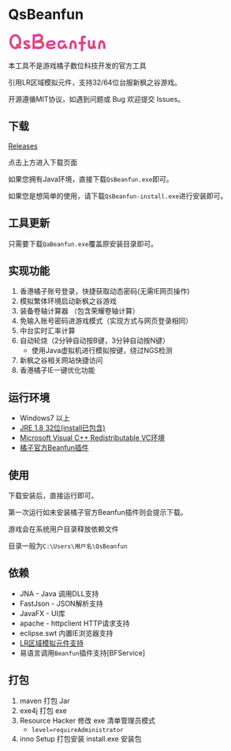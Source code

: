 # QsBeanfun

![image](./src/main/resources/static/images/logo.png)

本工具不是游戏橘子数位科技开发的官方工具

引用LR区域模拟元件，支持32/64位台服新枫之谷游戏。

开源遵循MIT协议，如遇到问题或 Bug 欢迎提交 Issues。

## 下载

[Releases](https://github.com/starmcc/qs-beanfun/releases)

点击上方进入下载页面

如果您拥有Java环境，直接下载`QsBeanfun.exe`即可。

如果您是想简单的使用，请下载`QsBeanfun-install.exe`进行安装即可。

## 工具更新

只需要下载`QaBeanfun.exe`覆盖原安装目录即可。

## 实现功能

1. 香港橘子账号登录，快捷获取动态密码(无需IE网页操作)
2. 模拟繁体环境启动新枫之谷游戏
3. 装备卷轴计算器 （包含荣耀卷轴计算）
4. 免输入账号密码进游戏模式（实现方式与网页登录相同）
5. 中台实时汇率计算
6. 自动轮烧（2分钟自动按B键，3分钟自动按N键）
   - 使用Java虚拟机进行模拟按键，绕过NGS检测
7. 新枫之谷相关网站快捷访问
8. 香港橘子IE一键优化功能

## 运行环境

- Windows7 以上
- [JRE 1.8 32位(install已包含)](https://www.oracle.com/java/technologies/downloads/#java8-windows)
- [Microsoft Visual C++ Redistributable VC环境](https://aka.ms/vs/17/release/vc_redist.x64.exe)
- [橘子官方Beanfun插件](http://hk.download.beanfun.com/beanfun20/beanfun_2_0_93_170_hk.exe)

## 使用

下载安装后，直接运行即可。

第一次运行如未安装橘子官方Beanfun插件则会提示下载。

游戏会在系统用户目录释放依赖文件

目录一般为`C:\Users\用户名\QsBeanfun`

## 依赖

- JNA - Java 调用DLL支持
- FastJson - JSON解析支持
- JavaFX - UI库
- apache - httpclient HTTP请求支持
- eclipse.swt 内置IE浏览器支持
- [LR区域模拟元件支持](https://github.com/InWILL/Locale_Remulator)
- 易语言调用`Beanfun`插件支持[BFService]

## 打包

1. maven 打包 Jar
2. exe4j 打包 exe
3. Resource Hacker 修改 exe 清单管理员模式 
   - `level=requireAdministrator`
4. inno Setup 打包安装 install.exe 安装包